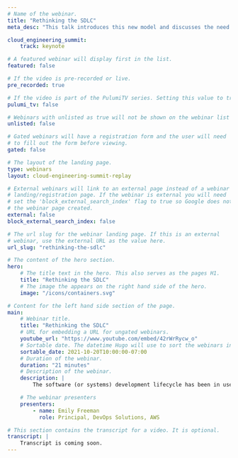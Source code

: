 ```yaml
---
# Name of the webinar.
title: "Rethinking the SDLC"
meta_desc: "This talk introduces this new model and discusses the need for how we talk about software to match the experience of development."

cloud_engineering_summit:
    track: keynote

# A featured webinar will display first in the list.
featured: false

# If the video is pre-recorded or live.
pre_recorded: true

# If the video is part of the PulumiTV series. Setting this value to true will list the video in the "PulumiTV" section.
pulumi_tv: false

# Webinars with unlisted as true will not be shown on the webinar list
unlisted: false

# Gated webinars will have a registration form and the user will need
# to fill out the form before viewing.
gated: false

# The layout of the landing page.
type: webinars
layout: cloud-engineering-summit-replay

# External webinars will link to an external page instead of a webinar
# landing/registration page. If the webinar is external you will need
# set the 'block_external_search_index' flag to true so Google does not index
# the webinar page created.
external: false
block_external_search_index: false

# The url slug for the webinar landing page. If this is an external
# webinar, use the external URL as the value here.
url_slug: "rethinking-the-sdlc"

# The content of the hero section.
hero:
    # The title text in the hero. This also serves as the pages H1.
    title: "Rethinking the SDLC"
    # The image the appears on the right hand side of the hero.
    image: "/icons/containers.svg"

# Content for the left hand side section of the page.
main:
    # Webinar title.
    title: "Rethinking the SDLC"
    # URL for embedding a URL for ungated webinars.
    youtube_url: "https://www.youtube.com/embed/42rWrRycw_o"
    # Sortable date. The datetime Hugo will use to sort the webinars in date order.
    sortable_date: 2021-10-20T10:00:00-07:00
    # Duration of the webinar.
    duration: "21 minutes"
    # Description of the webinar.
    description: |
        The software (or systems) development lifecycle has been in use since the 1960s. And it’s remained more or less the same since before color television and the touchtone phone. While it’s been looped it into circles and infinity loops and designed with trendy color palettes, the stages of the SDLC remain almost identical to its original layout. Yet the ecosystem in which we develop software is radically different. We work in systems that are distributed, decoupled, complex and can no longer be captured in an archaic model. It’s time to think different. It’s time for a revolution. The Revolution model of the SDLC captures the multi-threaded, nonsequential nature of modern software development. It embodies the roles engineers take on and the considerations they encounter along the way. It builds on Agile and DevOps to capture the concerns of DevOps derivatives like DevSecOps and AIOps. And it, well, revolves to embrace the iterative nature of continuous innovation. This talk introduces this new model and discusses the need for how we talk about software to match the experience of development.

    # The webinar presenters
    presenters:
        - name: Emily Freeman
          role: Principal, DevOps Solutions, AWS

# This section contains the transcript for a video. It is optional.
transcript: |
    Transcript is coming soon.
---
```

